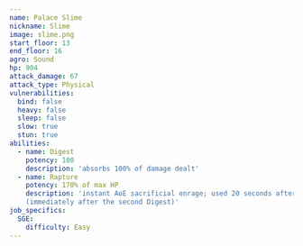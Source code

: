 ```yaml
---
name: Palace Slime
nickname: Slime
image: slime.png
start_floor: 13
end_floor: 16
agro: Sound
hp: 904
attack_damage: 67
attack_type: Physical
vulnerabilities:
  bind: false
  heavy: false
  sleep: false
  slow: true
  stun: true
abilities:
  - name: Digest
    potency: 100
    description: 'absorbs 100% of damage dealt'
  - name: Rapture
    potency: 170% of max HP
    description: 'instant AoE sacrificial enrage; used 20 seconds after pull
    (immediately after the second Digest)'
job_specifics:
  SGE:
    difficulty: Easy
---
```

